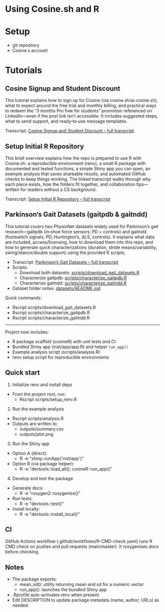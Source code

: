 # Using Cosine.sh and R

# Setup
- git repository
- Cosine.s account

# Tutorials

## Cosine Signup and Student Discount

This tutorial explains how to sign up for Cosine (via cosine.sh/ai.cosine.sh), what to expect around the free trial and monthly billing, and practical ways to redeem the “3 months Pro free for students” promotion referenced on LinkedIn—even if the post link isn’t accessible. It includes suggested steps, what to send support, and ready‑to‑use message templates.

Transcript: [Cosine Signup and Student Discount – full transcript](transcripts/cosine-signup.md)

## Setup Initial R Repository

This brief overview explains how the repo is prepared to use R with Cosine.sh: a reproducible environment (renv), a small R package with documented and tested functions, a simple Shiny app you can open, an example analysis that saves shareable results, and automated GitHub checks to keep things working. The linked transcript walks through why each piece exists, how the folders fit together, and collaboration tips—written for readers without a CS background.

Transcript: [Setup Initial R Repository – full transcript](transcripts/r-repository-setup.md)

## Parkinson’s Gait Datasets (gaitpdb & gaitndd)

This tutorial covers two PhysioNet datasets widely used for Parkinson’s gait research—gaitpdb (in‑shoe force sensors; PD + controls) and gaitndd (footswitch signals; PD, Huntington’s, ALS, controls). It explains what data are included, access/licensing, how to download them into this repo, and how to generate quick characterizations (duration, stride means/variability, swing/stance/double support) using the provided R scripts.

- Transcript: [Parkinson’s Gait Datasets – full transcript](transcripts/pd-gait-datasets.md)
- Scripts:
  - Download both datasets: [scripts/download_gait_datasets.R](scripts/download_gait_datasets.R)
  - Characterize gaitpdb: [scripts/characterize_gaitpdb.R](scripts/characterize_gaitpdb.R)
  - Characterize gaitndd: [scripts/characterize_gaitndd.R](scripts/characterize_gaitndd.R)
- Dataset folder notes: [datasets/README.md](datasets/README.md)

Quick commands:
- Rscript scripts/download_gait_datasets.R
- Rscript scripts/characterize_gaitpdb.R
- Rscript scripts/characterize_gaitndd.R

---

Project now includes:
- R package scaffold (cosineR) with unit tests and CI
- Bundled Shiny app (inst/app/app.R) and helper `run_app()`
- Example analysis script (scripts/analysis.R)
- renv setup script for reproducible environments

## Quick start

1) Initialize renv and install deps
- From the project root, run:
  - Rscript scripts/setup_renv.R

2) Run the example analysis
- Rscript scripts/analysis.R
- Outputs are written to:
  - outputs/summary.csv
  - outputs/plot.png

3) Run the Shiny app
- Option A (direct):
  - R -e "shiny::runApp('inst/app')"
- Option B (via package helper):
  - R -e "devtools::load_all(); cosineR::run_app()"

4) Develop and test the package
- Generate docs:
  - R -e "roxygen2::roxygenise()"
- Run tests:
  - R -e "devtools::test()"
- Install locally:
  - R -e "devtools::install_local()"

## CI

GitHub Actions workflow (.github/workflows/R-CMD-check.yaml) runs R CMD check on pushes and pull requests (main/master). It roxygenises docs before checking.

## Notes

- The package exports:
  - mean_sd(): utility returning mean and sd for a numeric vector
  - run_app(): launches the bundled Shiny app
- .Rprofile auto-activates renv when present.
- Edit DESCRIPTION to update package metadata (name, author, URLs) as needed.
